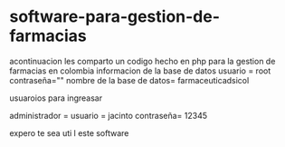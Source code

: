 # software-para-gestion-de-farmacias
acontinuacion les comparto un codigo  hecho en php para la  gestion de farmacias en colombia
informacion de la base de datos
usuario = root
contraseña=""
nombre de la base de datos= farmaceuticadsicol


usuaroios para ingreasar

administrador = usuario  = jacinto
contraseña= 12345



expero te sea  uti  l este  software   


